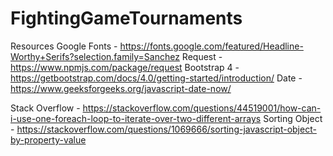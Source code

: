 # FightingGameTournaments

Resources
Google Fonts - https://fonts.google.com/featured/Headline-Worthy+Serifs?selection.family=Sanchez
Request - https://www.npmjs.com/package/request
Bootstrap 4 - https://getbootstrap.com/docs/4.0/getting-started/introduction/
Date - https://www.geeksforgeeks.org/javascript-date-now/

Stack Overflow - https://stackoverflow.com/questions/44519001/how-can-i-use-one-foreach-loop-to-iterate-over-two-different-arrays
Sorting Object - https://stackoverflow.com/questions/1069666/sorting-javascript-object-by-property-value